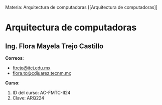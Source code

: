 Materia: Arquitectura de computadoras [[Arquitectura de computadoras]]
# Arquitectura de computadoras

## Ing. Flora Mayela Trejo Castillo
**Correos**:
- ftrejo@itcj.edu.mx
- flora.tc@cdjuarez.tecnm.mx

**Curso**:
1. ID del curso: AC-FMTC-II24
2. Clave: ARQ224
